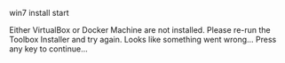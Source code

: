 win7 install start 

Either VirtualBox or Docker Machine are not installed. Please re-run the Toolbox Installer and try again.
Looks like something went wrong... Press any key to continue...
